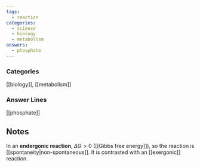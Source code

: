 ```yaml
---
tags:
  - reaction
categories:
  - science
  - biology
  - metabolism
answers:
  - phosphate
---
```

### Categories
[[biology]], [[metabolism]]

### Answer Lines
[[phosphate]]

## Notes
In an **endergonic reaction**, $\Delta G > 0$ ([[Gibbs free energy]]), so the reaction is [[spontaneity|non-spontaneous]]. It is contrasted with an [[exergonic]] reaction.
